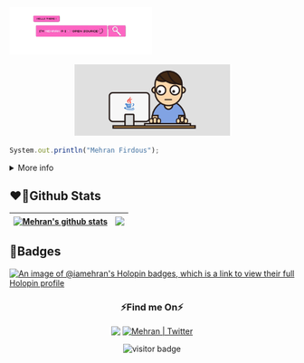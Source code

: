 <p align="left"><a href="https://iamehran.github.io"><img width="50%" alt="Hello, I'm Mehran. I do open source!" src="./style/cover5.gif" /></a>
<p align="center">
<img src="style/hello.gif" width="275px"></p>
</p>
   
```js
System.out.println("Mehran Firdous");
```

<details>
  <summary>More info</summary>
  <h3 align="center">Here to learn lot of things.

  </h3>
</details>

## ❤️‍🔥Github Stats

| <a href="https://github.com/iamehran/github-readme-stats"><img align="center" src="https://github-readme-stats.vercel.app/api?username=iamehran&show_icons=true&include_all_commits=true&theme=radical&hide_border=false" alt="Mehran's github stats" /></a> | <a href="https://github.com/iamehran/github-readme-stats"><img align="center" src="https://github-readme-stats.vercel.app/api/top-langs/?username=iamehran&layout=compact&theme=radical" /></a> |
| ------------- | ------------- |

<!--START_SECTION:activity-->

<!--END_SECTION:activity-->

## 📛Badges
[![An image of @iamehran's Holopin badges, which is a link to view their full Holopin profile](https://holopin.me/iamehran)](https://holopin.io/@iamehran)
<h3 align="center">⚡Find me On⚡</h3>
<p align="center"><a href="https://www.linkedin.com/in/mehran-firdous-78b582207/" target="blank"><img align="center" src="https://media.giphy.com/media/HQTYdpx1yhxWpugAi2/giphy.gif" width="50px" /></a> <a href="https://twitter.com/mehran_firdous"><img align="center" alt="Mehran | Twitter" width="21px" src="https://raw.githubusercontent.com/anuraghazra/anuraghazra/master/assets/twitter.svg" />
</a></p>

 <p align="center">
   <img src="https://visitor-badge.laobi.icu/badge?page_id=iamehran.iamehran" alt="visitor badge"/> 
</p>







<!-- <a href="https://dev.to/iamehran" target="blank"><img align="center" src="https://cdn.jsdelivr.net/npm/simple-icons@3.0.1/icons/dev-dot-to.svg" alt="iamehran" height="40" width="50" /></a> -->







